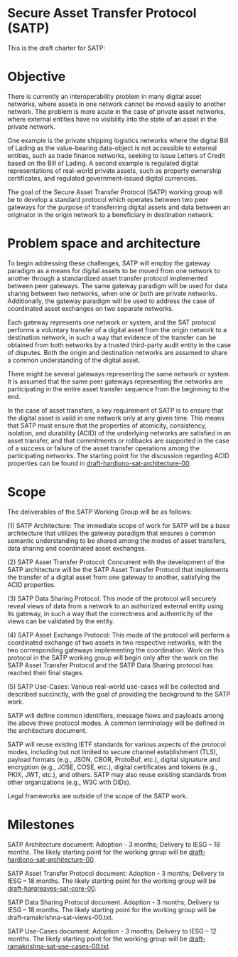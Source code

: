 # Secure Asset Transfer Protocol (SATP)

This is the draft charter for SATP:

# Objective

There is currently an interoperability problem in many digital asset networks, where assets in one network cannot be moved easily to another network. The problem is more acute in the case of private asset networks, where external entities have no visibility into the state of an asset in the private network.

One example is the private shipping logistics networks where the digital Bill of Lading as the value-bearing data-object is not accessible to external entities, such as trade finance networks, seeking to issue Letters of Credit based on the Bill of Lading. A second example is regulated digital representations of real-world private assets, such as property ownership certificates, and regulated government-issued digital currencies.

The goal of the Secure Asset Transfer Protocol (SATP) working group will be to develop a standard protocol which operates between two peer gateways for the purpose of transferring digital assets and data between an originator in the origin network to a beneficiary in destination network.

# Problem space and architecture

To begin addressing these challenges, SATP will employ the gateway paradigm as a means for digital assets to be moved from one network to another through a standardized asset transfer protocol implemented between peer gateways. The same gateway paradigm will be used for data sharing between two networks, when one or both are private networks. Additionally, the gateway paradigm will be used to address the case of coordinated asset exchanges on two separate networks.

Each gateway represents one network or system, and the SAT protocol performs a voluntary transfer of a digital asset from the origin network to a destination network, in such a way that evidence of the transfer can be obtained from both networks by a trusted third-party audit entity in the case of disputes. Both the origin and destination networks are assumed to share a common understanding of the digital asset.

There might be several gateways representing the same network or system. It is assumed that the same peer gateways representing the networks are participating in the entire asset transfer sequence from the beginning to the end.

In the case of asset transfers, a key requirement of SATP is to ensure that the digital asset is valid in one network only at any given time. This means that SATP must ensure that the properties of atomicity, consistency, isolation, and durability (ACID) of the underlying networks are satisfied in an asset transfer, and that commitments or rollbacks are supported in the case of a success or failure of the asset transfer operations among the participating networks. The starting point for the discussion regarding ACID properties can be found in [draft-hardjono-sat-architecture-00](https://datatracker.ietf.org/doc/draft-hardjono-sat-architecture/00/).


# Scope

The deliverables of the SATP Working Group will be as follows:

(1) SATP Architecture: The immediate scope of work for SATP will be a base architecture that utilizes the gateway paradigm that ensures a common semantic understanding to be shared among the modes of asset transfers, data sharing and coordinated asset exchanges.

(2) SATP Asset Transfer Protocol: Concurrent with the development of the SATP architecture will be the SATP Asset Transfer Protocol that implements the transfer of a digital asset from one gateway to another, satisfying the ACID properties.

(3) SATP Data Sharing Protocol: This mode of the protocol will securely reveal views of data from a network to an authorized external entity using its gateway, in such a way that the correctness and authenticity of the views can be validated by the entity.

(4) SATP Asset Exchange Protocol: This mode of the protocol will perform a coordinated exchange of two assets in two respective networks, with the two corresponding gateways implementing the coordination. Work on this protocol in the SATP working group will begin only after the work on the SATP Asset Transfer Protocol and the SATP Data Sharing protocol has reached their final stages.

(5) SATP Use-Cases: Various real-world use-cases will be collected and described succinctly, with the goal of providing the background to the SATP work.


SATP will define common identifiers, message flows and payloads among the above three protocol modes. A common terminology will be defined in the architecture document.

SATP will reuse existing IETF standards for various aspects of the protocol modes, including but not limited to secure channel establishment (TLS), payload formats (e.g., JSON, CBOR, ProtoBuf, etc.), digital signature and encryption (e.g., JOSE, COSE, etc.), digital certificates and tokens (e.g., PKIX, JWT, etc.), and others. SATP may also reuse existing standards from other organizations (e.g., W3C with DIDs).

Legal frameworks are outside of the scope of the SATP work.


# Milestones

SATP Architecture document: Adoption - 3 months; Delivery to IESG – 18 months. The likely starting point for the working group will be [draft-hardjono-sat-architecture-00](https://datatracker.ietf.org/doc/draft-hardjono-sat-architecture/00/).

SATP Asset Transfer Protocol document: Adoption - 3 months; Delivery to IESG – 18 months. The likely starting point for the working group will be [draft-hargreaves-sat-core-00](https://datatracker.ietf.org/doc/draft-hargreaves-sat-core/).

SATP Data Sharing Protocol document. Adoption - 3 months; Delivery to IESG – 18 months. The likely starting point for the working group will be draft-ramakrishna-sat-views-00.txt.

SATP Use-Cases document: Adoption - 3 months; Delivery to IESG – 12 months. The likely starting point for the working group will be [draft-ramakrishna-sat-use-cases-00.txt](https://datatracker.ietf.org/doc/draft-ramakrishna-sat-use-cases/).


